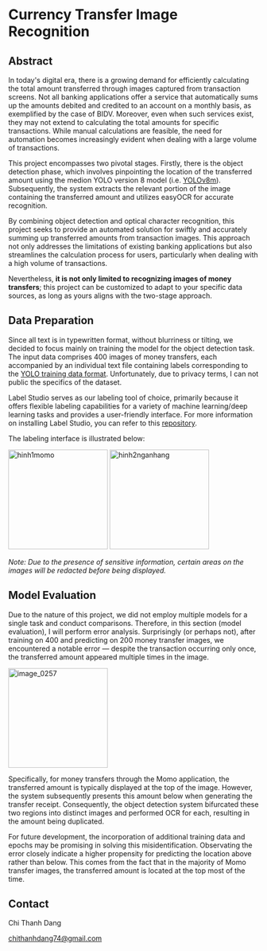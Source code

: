 # Currency Transfer Image Recognition

## Abstract
In today's digital era, there is a growing demand for efficiently calculating the total amount transferred through images captured from transaction screens. Not all banking applications offer a service that automatically sums up the amounts debited and credited to an account on a monthly basis, as exemplified by the case of BIDV. Moreover, even when such services exist, they may not extend to calculating the total amounts for specific transactions. While manual calculations are feasible, the need for automation becomes increasingly evident when dealing with a large volume of transactions.

This project encompasses two pivotal stages. Firstly, there is the object detection phase, which involves pinpointing the location of the transferred amount using the medion YOLO version 8 model (i.e. [YOLOv8m](https://github.com/ultralytics/ultralytics?tab=readme-ov-file)). Subsequently, the system extracts the relevant portion of the image containing the transferred amount and utilizes easyOCR for accurate recognition.

By combining object detection and optical character recognition, this project seeks to provide an automated solution for swiftly and accurately summing up transferred amounts from transaction images. This approach not only addresses the limitations of existing banking applications but also streamlines the calculation process for users, particularly when dealing with a high volume of transactions.

Nevertheless, **it is not only limited to recognizing images of money transfers**; this project can be customized to adapt to your specific data sources, as long as yours aligns with the two-stage approach.

## Data Preparation
Since all text is in typewritten format, without blurriness or tilting, we decided to focus mainly on training the model for the object detection task. The input data comprises 400 images of money transfers, each accompanied by an individual text file containing labels corresponding to the [YOLO training data format](https://docs.cogniflow.ai/en/article/how-to-create-a-dataset-for-object-detection-using-the-yolo-labeling-format-1tahk19/). Unfortunately, due to privacy terms, I can not public the specifics of the dataset.

Label Studio serves as our labeling tool of choice, primarily because it offers flexible labeling capabilities for a variety of machine learning/deep learning tasks and provides a user-friendly interface. For more information on installing Label Studio, you can refer to this [repository](https://github.com/HumanSignal/label-studio?tab=readme-ov-file#try-out-label-studio).

The labeling interface is illustrated below:

<img width="200" alt="hinh1momo" src="https://github.com/motcapbovit/Currency-Transfer-Image-Recognition/assets/72774923/aca2fd65-c7a9-43e8-bcbb-8fd0b53b6474">   <img width="200" alt="hinh2nganhang" src="https://github.com/motcapbovit/Currency-Transfer-Image-Recognition/assets/72774923/60f2cec8-5d5c-42ff-aae1-864732d2da54">

_Note: Due to the presence of sensitive information, certain areas on the images will be redacted before being displayed._

## Model Evaluation

Due to the nature of this project, we did not employ multiple models for a single task and conduct comparisons. Therefore, in this section (model evaluation), I will perform error analysis. Surprisingly (or perhaps not), after training on 400 and predicting on 200 money transfer images, we encountered a notable error — despite the transaction occurring only once, the transferred amount appeared multiple times in the image.

<img width="200" alt="image_0257" src="https://github.com/motcapbovit/Currency-Transfer-Image-Recognition/assets/72774923/0dfe9490-caff-4c1e-ab52-51a16a6dfbeb">

Specifically, for money transfers through the Momo application, the transferred amount is typically displayed at the top of the image. However, the system subsequently presents this amount below when generating the transfer receipt. Consequently, the object detection system bifurcated these two regions into distinct images and performed OCR for each, resulting in the amount being duplicated.

For future development, the incorporation of additional training data and epochs may be promising in solving this misidentification. Observating the error closely indicate a higher propensity for predicting the location above rather than below. This comes from the fact that in the majority of Momo transfer images, the transferred amount is located at the top most of the time.

## Contact
Chi Thanh Dang

chithanhdang74@gmail.com
